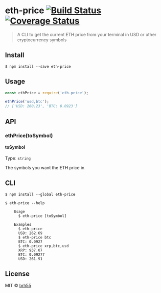 # eth-price [![Build Status](https://travis-ci.org/brh55/eth-price.svg?branch=master)](https://travis-ci.org/brh55/eth-price) [![Coverage Status](https://coveralls.io/repos/github/brh55/eth-price/badge.svg?branch=master)](https://coveralls.io/github/brh55/eth-price?branch=master)

> A CLI to get the current ETH price from your terminal in USD or other cryptocurrency symbols

## Install

```
$ npm install --save eth-price
```

## Usage
```js
const ethPrice = require('eth-price');

ethPrice('usd,btc');
// ['USD: 260.23', 'BTC: 0.0923']
```

## API

### ethPrice(toSymbol)

#### toSymbol

Type: `string`

The symbols you want the ETH price in.

## CLI

```
$ npm install --global eth-price
```

```
$ eth-price --help

	Usage
	  $ eth-price [toSymbol]

	Examples
	  $ eth-price
      USD: 262.69
      $ eth-price btc
      BTC: 0.0927
      $ eth-price xrp,btc,usd
      XRP: 937.07
      BTC: 0.09277
      USD: 261.91
```


## License

MIT © [brh55](https://github.com/brh55/eth-price)
